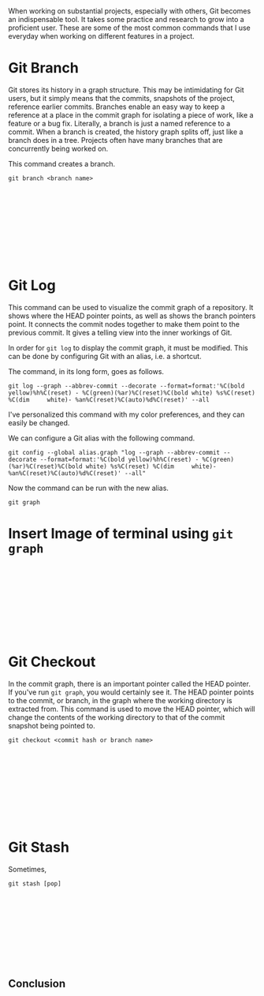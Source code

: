 
<div style="height: 10em;"></div>

When working on substantial projects, especially with others, Git becomes an indispensable tool.
It takes some practice and research to grow into a proficient user. These are some of the most common
commands that I use everyday when working on different features in a project.

# Git Branch
Git stores its history in a graph structure. This may be intimidating for Git users, but it simply means
that the commits, snapshots of the project, reference earlier commits. Branches enable an easy way to 
keep a reference at a place in the commit graph for isolating a piece of work, like a feature or a bug fix.
Literally, a branch is just a named reference to a commit. When a branch is created, the history graph splits
off, just like a branch does in a tree. Projects often have many branches that are concurrently being worked on.

This command creates a branch. 

```
git branch <branch name>
```


<div style="height: 10em;"></div>

# Git Log
This command can be used to visualize the commit graph of a repository. It shows where the HEAD pointer points, as 
well as shows the branch pointers point. It connects the commit nodes together to make them point to the previous commit.
It gives a telling view into the inner workings of Git.

In order for `git log` to display the commit graph, it must be modified. This can be done by configuring Git with an alias,
i.e. a shortcut.

The command, in its long form, goes as follows.
```
git log --graph --abbrev-commit --decorate --format=format:'%C(bold yellow)%h%C(reset) - %C(green)(%ar)%C(reset)%C(bold white) %s%C(reset) %C(dim     white)- %an%C(reset)%C(auto)%d%C(reset)' --all
```

I've personalized this command with my color preferences, and they can easily be changed.

We can configure a Git alias with the following command.
```
git config --global alias.graph "log --graph --abbrev-commit --decorate --format=format:'%C(bold yellow)%h%C(reset) - %C(green)(%ar)%C(reset)%C(bold white) %s%C(reset) %C(dim     white)- %an%C(reset)%C(auto)%d%C(reset)' --all"
```

Now the command can be run with the new alias.
```
git graph
```

# Insert Image of terminal using `git graph`

<div style="height: 10em;"></div>

# Git Checkout 
In the commit graph, there is an important pointer called the HEAD pointer. If you've run `git graph`, you would certainly see it.
The HEAD pointer points to the commit, or branch, in the graph where the working directory is extracted from. This command is used to
move the HEAD pointer, which will change the contents of the working directory to that of the commit snapshot being pointed to.

```
git checkout <commit hash or branch name>
```

<div style="height: 10em;"></div>

# Git Stash
Sometimes, 


```
git stash [pop]
```

<div style="height: 10em;"></div>

## Conclusion

